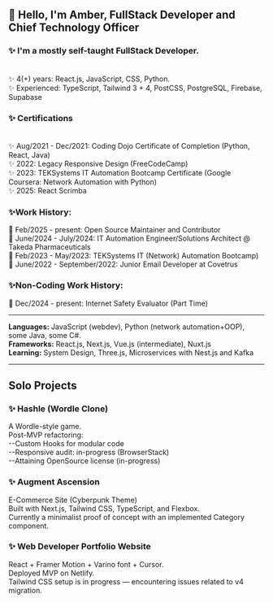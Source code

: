 ## 👋 Hello, I'm Amber, FullStack Developer and Chief Technology Officer

### ✨ I'm a mostly self-taught FullStack Developer. <br /><br />
✨ 4(+) years: React.js, JavaScript, CSS, Python.<br />
✨ Experienced: TypeScript, Tailwind 3 + 4, PostCSS, PostgreSQL, Firebase, Supabase<br />

### ✨ Certifications <br /><br />
✨ Aug/2021 - Dec/2021: Coding Dojo Certificate of Completion (Python, React, Java)<br />
✨ 2022: Legacy Responsive Design (FreeCodeCamp)<br />
✨ 2023: TEKSystems IT Automation Bootcamp Certificate (Google Coursera: Network Automation with Python)<br />
✨ 2025: React Scrimba<br />

### ✨Work History:<br />
🎇 Feb/2025 - present: Open Source Maintainer and Contributor<br />
🎇 June/2024 - July/2024: IT Automation Engineer/Solutions Architect @ Takeda Pharmaceuticals<br />
🎇 Feb/2023 - May/2023: TEKSystems IT (Network) Automation Bootcamp)<br />
🎇 June/2022 - September/2022: Junior Email Developer at Covetrus<br />



### ✨Non-Coding Work History:
🎇 Dec/2024 - present: Internet Safety Evaluator (Part Time)



-------

**Languages:** JavaScript (webdev), Python (network automation+OOP), some Java, some C#.<br />
**Frameworks:** React.js, Next.js, Vue.js (intermediate), Nuxt.js<br />
**Learning:** System Design, Three.js, Microservices with Nest.js and Kafka<br />

-------

## Solo Projects

### ✨ Hashle (Wordle Clone)<br />
A Wordle-style game.<br />
Post-MVP refactoring:<br />
--Custom Hooks for modular code<br />
--Responsive audit: in-progress (BrowserStack)<br />
--Attaining OpenSource license (in-progress)<br />


### ✨ Augment Ascension<br />
E-Commerce Site (Cyberpunk Theme)<br />
Built with Next.js, Tailwind CSS, TypeScript, and Flexbox.<br />
Currently a minimalist proof of concept with an implemented Category component.<br />

### ✨ Web Developer Portfolio Website<br />
React + Framer Motion + Varino font + Cursor.<br />
Deployed MVP on Netlify.<br />
Tailwind CSS setup is in progress — encountering issues related to v4 migration.<br />




